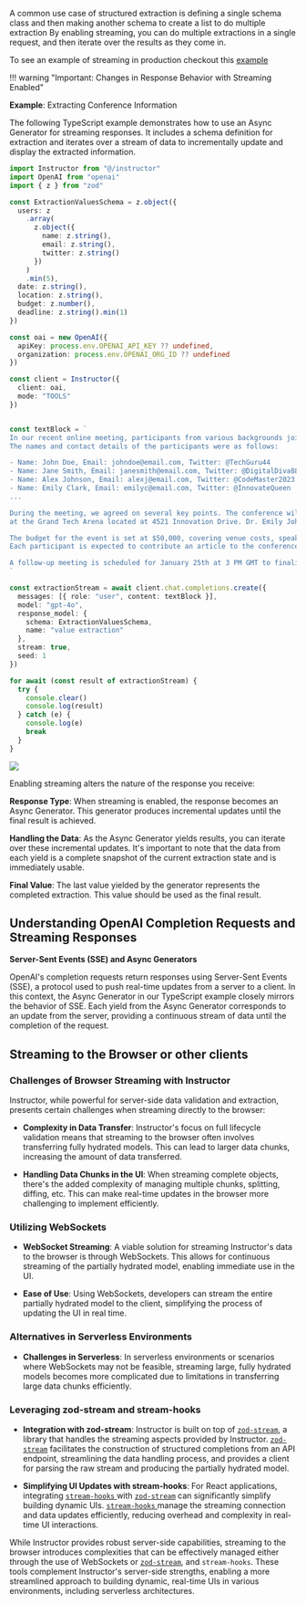 A common use case of structured extraction is defining a single schema class and then making another schema to create a list to do multiple extraction By enabling streaming, you can do multiple extractions in a single request, and then iterate over the results as they come in.

To see an example of streaming in production checkout this [example](https://ss.dimitri.link/j17CVTMK)

!!! warning "Important: Changes in Response Behavior with Streaming Enabled"

**Example**: Extracting Conference Information

The following TypeScript example demonstrates how to use an Async Generator for streaming responses. It includes a schema definition for extraction and iterates over a stream of data to incrementally update and display the extracted information.

```ts
import Instructor from "@/instructor"
import OpenAI from "openai"
import { z } from "zod"

const ExtractionValuesSchema = z.object({
  users: z
    .array(
      z.object({
        name: z.string(),
        email: z.string(),
        twitter: z.string()
      })
    )
    .min(5),
  date: z.string(),
  location: z.string(),
  budget: z.number(),
  deadline: z.string().min(1)
})

const oai = new OpenAI({
  apiKey: process.env.OPENAI_API_KEY ?? undefined,
  organization: process.env.OPENAI_ORG_ID ?? undefined
})

const client = Instructor({
  client: oai,
  mode: "TOOLS"
})


const textBlock = `
In our recent online meeting, participants from various backgrounds joined to discuss the upcoming tech conference.
The names and contact details of the participants were as follows:

- Name: John Doe, Email: johndoe@email.com, Twitter: @TechGuru44
- Name: Jane Smith, Email: janesmith@email.com, Twitter: @DigitalDiva88
- Name: Alex Johnson, Email: alexj@email.com, Twitter: @CodeMaster2023
- Name: Emily Clark, Email: emilyc@email.com, Twitter: @InnovateQueen
...

During the meeting, we agreed on several key points. The conference will be held on March 15th, 2024,
at the Grand Tech Arena located at 4521 Innovation Drive. Dr. Emily Johnson, a renowned AI researcher, will be our keynote speaker.

The budget for the event is set at $50,000, covering venue costs, speaker fees, and promotional activities.
Each participant is expected to contribute an article to the conference blog by February 20th.

A follow-up meeting is scheduled for January 25th at 3 PM GMT to finalize the agenda and confirm the list of speakers.
`

const extractionStream = await client.chat.completions.create({
  messages: [{ role: "user", content: textBlock }],
  model: "gpt-4o",
  response_model: {
    schema: ExtractionValuesSchema,
    name: "value extraction"
  },
  stream: true,
  seed: 1
})

for await (const result of extractionStream) {
  try {
    console.clear()
    console.log(result)
  } catch (e) {
    console.log(e)
    break
  }
}
```

![](https://jxnl.github.io/instructor/img/partial.gif)

Enabling streaming alters the nature of the response you receive:

**Response Type**: When streaming is enabled, the response becomes an Async Generator. This generator produces incremental updates until the final result is achieved.

**Handling the Data**: As the Async Generator yields results, you can iterate over these incremental updates. It's important to note that the data from each yield is a complete snapshot of the current extraction state and is immediately usable.

**Final Value**: The last value yielded by the generator represents the completed extraction. This value should be used as the final result.

## Understanding OpenAI Completion Requests and Streaming Responses

**Server-Sent Events (SSE) and Async Generators**

OpenAI's completion requests return responses using Server-Sent Events (SSE), a protocol used to push real-time updates from a server to a client. In this context, the Async Generator in our TypeScript example closely mirrors the behavior of SSE. Each yield from the Async Generator corresponds to an update from the server, providing a continuous stream of data until the completion of the request.

## Streaming to the Browser or other clients

### Challenges of Browser Streaming with Instructor
Instructor, while powerful for server-side data validation and extraction, presents certain challenges when streaming directly to the browser:

- **Complexity in Data Transfer**: Instructor's focus on full lifecycle validation means that streaming to the browser often involves transferring fully hydrated models. This can lead to larger data chunks, increasing the amount of data transferred.

- **Handling Data Chunks in the UI**: When streaming complete objects, there's the added complexity of managing multiple chunks, splitting, diffing, etc. This can make real-time updates in the browser more challenging to implement efficiently.

### Utilizing WebSockets
- **WebSocket Streaming**: A viable solution for streaming Instructor's data to the browser is through WebSockets. This allows for continuous streaming of the partially hydrated model, enabling immediate use in the UI.

- **Ease of Use**: Using WebSockets, developers can stream the entire partially hydrated model to the client, simplifying the process of updating the UI in real time.

### Alternatives in Serverless Environments
- **Challenges in Serverless**: In serverless environments or scenarios where WebSockets may not be feasible, streaming large, fully hydrated models becomes more complicated due to limitations in transferring large data chunks efficiently.

### Leveraging zod-stream and stream-hooks
- **Integration with zod-stream**: Instructor is built on top of [`zod-stream`](https://island.novy.work/docs/zod-stream/introduction), a library that handles the streaming aspects provided by Instructor. [`zod-stream`](https://island.novy.work/docs/zod-stream/introduction) facilitates the construction of structured completions from an API endpoint, streamlining the data handling process, and provides a client for parsing the raw stream and producing the partially hydrated model.

- **Simplifying UI Updates with stream-hooks**: For React applications, integrating [`stream-hooks` ](https://island.novy.work/docs/stream-hooks/introduction)with [`zod-stream`](https://island.novy.work/docs/zod-stream/introduction) can significantly simplify building dynamic UIs. [`stream-hooks` ](https://island.novy.work/docs/stream-hooks/introduction)manage the streaming connection and data updates efficiently, reducing overhead and complexity in real-time UI interactions.


While Instructor provides robust server-side capabilities, streaming to the browser introduces complexities that can be effectively managed either through the use of WebSockets or [`zod-stream`](https://island.novy.work/docs/zod-stream/introduction), and `stream-hooks`. These tools complement Instructor's server-side strengths, enabling a more streamlined approach to building dynamic, real-time UIs in various environments, including serverless architectures.
